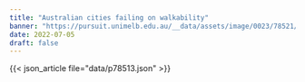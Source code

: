 ```yaml
---
title: "Australian cities failing on walkability"
banner: "https://pursuit.unimelb.edu.au/__data/assets/image/0023/78521/Australian-cities-failing-on-walkability_17d40153-27f7-4c59-af51-99cfc547e538.jpg"
date: 2022-07-05
draft: false
---
```


{{< json_article file="data/p78513.json" >}}